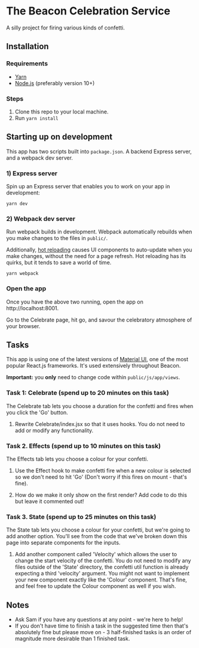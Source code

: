 # The Beacon Celebration Service

A silly project for firing various kinds of confetti.

## Installation

### Requirements

* [Yarn](https://yarnpkg.com/)
* [Node.js](https://nodejs.org/en/) (preferably version 10+)

### Steps

1. Clone this repo to your local machine.
2. Run `yarn install`

## Starting up on development

This app has two scripts built into `package.json`. A backend Express server, and a webpack dev server.

### 1) Express server

Spin up an Express server that enables you to work on your app in development:

```
yarn dev
```

### 2) Webpack dev server

Run webpack builds in development. Webpack automatically rebuilds when you make changes to the files in `public/`.

Additionally, [hot reloading](https://github.com/gaearon/react-hot-loader) causes UI components to auto-update when you make changes, without the need for a page refresh. Hot reloading has its quirks, but it tends to save a world of time.

```
yarn webpack
```

### Open the app

Once you have the above two running, open the app on http://localhost:8001.

Go to the Celebrate page, hit go, and savour the celebratory atmosphere of your browser.

## Tasks

This app is using one of the latest versions of [Material UI](https://material-ui.com/), one of the most popular React.js frameworks. It's used extensively throughout Beacon.

__Important:__ you __only__ need to change code within `public/js/app/views`.

### Task 1: Celebrate (spend up to 20 minutes on this task)

The Celebrate tab lets you choose a duration for the confetti and fires when you click the 'Go' button.

1. Rewrite Celebrate/index.jsx so that it uses hooks.  You do not need to add or modify any functionality.

### Task 2. Effects (spend up to 10 minutes on this task)

The Effects tab lets you choose a colour for your confetti.

1. Use the Effect hook to make confetti fire when a new colour is selected so we don't need to hit 'Go' (Don't worry if this fires on mount - that's fine).

2. How do we make it only show on the first render? Add code to do this but leave it commented out!

### Task 3. State (spend up to 25 minutes on this task)

The State tab lets you choose a colour for your confetti, but we're going to add another option. You'll see from the code that we've broken down this page into separate components for the inputs.

1. Add another component called 'Velocity' which allows the user to change the start velocity of the confetti. You do not need to modify any files outside of the 'State' directory, the confetti util function is already expecting a third 'velocity' argument. You might not want to implement your new component exactly like the 'Colour' component.  That's fine, and feel free to update the Colour component as well if you wish.

## Notes

* Ask Sam if you have any questions at any point - we're here to help!
* If you don't have time to finish a task in the suggested time then that's absolutely fine but please move on - 3 half-finished tasks is an order of magnitude more desirable than 1 finished task.
